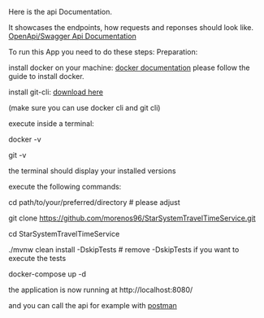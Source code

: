 Here is the api Documentation.

It showcases the endpoints, how requests and reponses should look like.
[OpenApi/Swagger Api Documentation](https://morenos96.github.io/StarSystemTravelTimeService/)

To run this App you need to do these steps:
Preparation:
  
  install docker on your machine: [docker documentation](https://docs.docker.com/) 
  please follow the guide to install docker.
  
  install git-cli: [download here](https://cli.github.com/)

(make sure you can use docker cli and git cli)

execute inside a terminal:

docker -v

git -v

the terminal should display your installed versions

execute the following commands:

cd path/to/your/preferred/directory # please adjust

git clone https://github.com/morenos96/StarSystemTravelTimeService.git

cd StarSystemTravelTimeService

./mvnw clean install -DskipTests # remove -DskipTests if you want to execute the tests

docker-compose up -d


the application is now running at http://localhost:8080/

and you can call the api for example with [postman](https://www.postman.com/downloads/)

